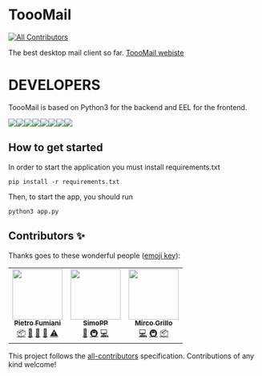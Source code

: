 # ToooMail
<!-- ALL-CONTRIBUTORS-BADGE:START - Do not remove or modify this section -->
[![All Contributors](https://img.shields.io/badge/all_contributors-1-orange.svg?style=flat-square)](#contributors-)
<!-- ALL-CONTRIBUTORS-BADGE:END -->
The best desktop  mail client so far.
[ToooMail webiste](https://mattiafailla.github.io/ToooMail/)

# DEVELOPERS
ToooMail is based on Python3 for the backend and EEL for the frontend.

[![](https://sourcerer.io/fame/MattiaFailla/MattiaFailla/ToooMail/images/0)](https://sourcerer.io/fame/MattiaFailla/MattiaFailla/ToooMail/links/0)[![](https://sourcerer.io/fame/MattiaFailla/MattiaFailla/ToooMail/images/1)](https://sourcerer.io/fame/MattiaFailla/MattiaFailla/ToooMail/links/1)[![](https://sourcerer.io/fame/MattiaFailla/MattiaFailla/ToooMail/images/2)](https://sourcerer.io/fame/MattiaFailla/MattiaFailla/ToooMail/links/2)[![](https://sourcerer.io/fame/MattiaFailla/MattiaFailla/ToooMail/images/3)](https://sourcerer.io/fame/MattiaFailla/MattiaFailla/ToooMail/links/3)[![](https://sourcerer.io/fame/MattiaFailla/MattiaFailla/ToooMail/images/4)](https://sourcerer.io/fame/MattiaFailla/MattiaFailla/ToooMail/links/4)[![](https://sourcerer.io/fame/MattiaFailla/MattiaFailla/ToooMail/images/5)](https://sourcerer.io/fame/MattiaFailla/MattiaFailla/ToooMail/links/5)[![](https://sourcerer.io/fame/MattiaFailla/MattiaFailla/ToooMail/images/6)](https://sourcerer.io/fame/MattiaFailla/MattiaFailla/ToooMail/links/6)[![](https://sourcerer.io/fame/MattiaFailla/MattiaFailla/ToooMail/images/7)](https://sourcerer.io/fame/MattiaFailla/MattiaFailla/ToooMail/links/7)

## How to get started
In order to start the application you must install requirements.txt
```
pip install -r requirements.txt
```

Then, to start the app, you should run
```
python3 app.py
```

## Contributors ✨

Thanks goes to these wonderful people ([emoji key](https://allcontributors.org/docs/en/emoji-key)):

<!-- ALL-CONTRIBUTORS-LIST:START - Do not remove or modify this section -->
<!-- prettier-ignore-start -->
<!-- markdownlint-disable -->
<table>
  <tr>
    <td align="center"><a href="https://github.com/basic-ph"><img src="https://avatars2.githubusercontent.com/u/35763852?v=4" width="100px;" alt=""/><br /><sub><b>Pietro Fumiani</b></sub></a><br /><a href="#platform-basic-ph" title="Packaging/porting to new platform">📦</a> <a href="#plugin-basic-ph" title="Plugin/utility libraries">🔌</a> <a href="#question-basic-ph" title="Answering Questions">💬</a> <a href="#tool-basic-ph" title="Tools">🔧</a> <a href="https://github.com/MattiaFailla/ToooMail/commits?author=basic-ph" title="Tests">⚠️</a></td>
    <td align="center"><a href="https://github.com/SimoPP"><img src="https://avatars0.githubusercontent.com/u/36734723?v=4" width="100px;" alt=""/><br /><sub><b>SimoPP</b></sub></a><br /><a href="#ideas-SimoPP" title="Ideas, Planning, & Feedback">🤔</a> <a href="#infra-SimoPP" title="Infrastructure (Hosting, Build-Tools, etc)">🚇</a> <a href="https://github.com/MattiaFailla/ToooMail/commits?author=SimoPP" title="Code">💻</a></td>
    <td align="center"><a href="https://github.com/iflare3g"><img src="https://avatars1.githubusercontent.com/u/15129491?v=4" width="100px;" alt=""/><br /><sub><b>Mirco Grillo</b></sub></a><br /><a href="https://github.com/MattiaFailla/ToooMail/commits?author=iflare3g" title="Code">💻</a> <a href="#infra-iflare3g" title="Infrastructure (Hosting, Build-Tools, etc)">🚇</a> <a href="#platform-iflare3g" title="Packaging/porting to new platform">📦</a></td>
  </tr>
</table>

<!-- markdownlint-enable -->
<!-- prettier-ignore-end -->
<!-- ALL-CONTRIBUTORS-LIST:END -->

This project follows the [all-contributors](https://github.com/all-contributors/all-contributors) specification. Contributions of any kind welcome!